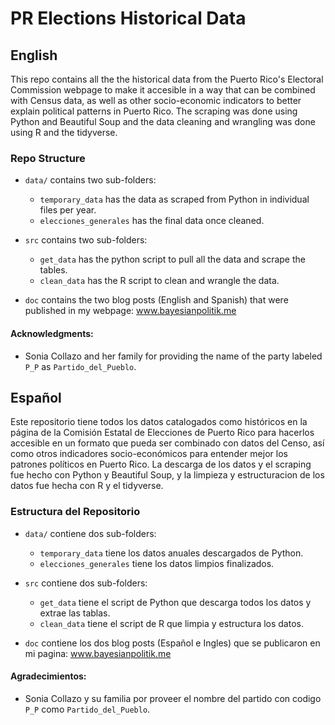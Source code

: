 # PR Elections Historical Data

## English

This repo contains all the the historical data from the Puerto Rico's Electoral Commission webpage to make it accesible in a way that can be combined with Census data, as well as other socio-economic indicators to better explain political patterns in Puerto Rico. The scraping was done using Python and Beautiful Soup and the data cleaning and wrangling was done using R and the tidyverse. 

### Repo Structure

- `data/` contains two sub-folders:
    - `temporary_data` has the data as scraped from Python in individual files per year.
    - `elecciones_generales` has the final data once cleaned. 
    
- `src` contains two sub-folders:
    - `get_data` has the python script to pull all the data and scrape the tables. 
    - `clean_data` has the R script to clean and wrangle the data. 
    
- `doc` contains the two blog posts (English and Spanish) that were published in my webpage: www.bayesianpolitik.me 

#### Acknowledgments:

- Sonia Collazo and her family for providing the name of the party labeled `P_P` as `Partido_del_Pueblo`. 

## Español

Este repositorio tiene todos los datos catalogados como históricos en la página de la Comisión Estatal de Elecciones de Puerto Rico para hacerlos accesible en un formato que pueda ser combinado con datos del Censo, así como otros indicadores socio-económicos para entender mejor los patrones políticos en Puerto Rico. La descarga de los datos y el scraping fue hecho con Python y Beautiful Soup, y la limpieza y estructuracion de los datos fue hecha con R y el tidyverse.

### Estructura del Repositorio

- `data/` contiene dos sub-folders:
    - `temporary_data` tiene los datos anuales descargados de Python.
    - `elecciones_generales` tiene los datos limpios finalizados. 
    
- `src` contiene dos sub-folders:
    - `get_data` tiene el script de Python que descarga todos los datos y extrae las tablas.
    - `clean_data` tiene el script de R que limpia y estructura los datos. 
    
- `doc` contiene los dos blog posts (Español e Ingles) que se publicaron en mi pagina: www.bayesianpolitik.me 

#### Agradecimientos:

- Sonia Collazo y su familia por proveer el nombre del partido con codigo `P_P` como `Partido_del_Pueblo`.